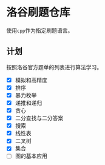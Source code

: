 # 洛谷刷题仓库

使用`cpp`作为指定刷题语言。

## 计划

按照洛谷官方题单的列表进行算法学习。

- [x] 模拟和高精度
- [x] 排序
- [x] 暴力枚举
- [x] 递推和递归
- [x] 贪心
- [x] 二分查找与二分答案
- [x] 搜索
- [x] 线性表
- [x] 二叉树
- [x] 集合
- [ ] 图的基本应用